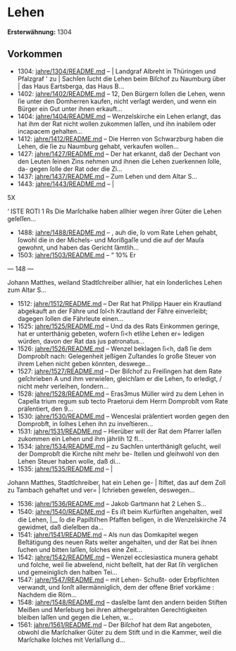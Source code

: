 # Lehen

**Ersterwähnung:** 1304

## Vorkommen
- 1304: [jahre/1304/README.md](../jahre/1304/README.md) – |
Landgraf Albreht in Thüringen und Pfalzgraf ' zu |
Sachſen ſucht die Lehen beim Biſchof zu Naumburg über |
das Haus Eartsberga, das Haus B...
- 1402: [jahre/1402/README.md](../jahre/1402/README.md) – 12, Den Bürgern ſollen die Lehen, wenn ſie unter
den Domherren kaufen, nicht verſagt werden, und wenn ein
Bürger ein Gut unter ihnen erkauft...
- 1404: [jahre/1404/README.md](../jahre/1404/README.md) – Wenzelskirche ein Lehen erlangt, das hat ihm der
Rat nicht wollen zukommen laſſen, und ihn inabilem oder
incapacem gehalten...
- 1412: [jahre/1412/README.md](../jahre/1412/README.md) – Die Herren von Schwarzburg haben die Lehen, die
ſie zu Naumburg gehabt, verkaufen wollen...
- 1427: [jahre/1427/README.md](../jahre/1427/README.md) – Der hat erkannt, daß der Dechant von den Leuten ſeinen
Zins nehmen und ihnen die Lehen zuerkennen ſolle, da-
gegen ſolle der Rat oder die Zi...
- 1437: [jahre/1437/README.md](../jahre/1437/README.md) – Zum Lehen und dem Altar S...
- 1443: [jahre/1443/README.md](../jahre/1443/README.md) – |

5X


‘ ISTE ROTI
1 Rs
Die Marſchalke haben allhier wegen ihrer Güter die
Lehen geſeſſen...
- 1488: [jahre/1488/README.md](../jahre/1488/README.md) – , auh die, ſo vom
Rate Lehen gehabt, ſowohl die in der Michels- und
Morißgaſſe und die auf der Mauſa gewohnt, und haben
das Gericht ſämtlih...
- 1503: [jahre/1503/README.md](../jahre/1503/README.md) – “ 10% Er


— 148 —

Johann Matthes, weiland Stadtſchreiber allhier, hat
ein ſonderliches Lehen zum Altar S...
- 1512: [jahre/1512/README.md](../jahre/1512/README.md) – Der Rat hat Philipp Hauer ein Krautland abgekauft
an der Fähre und ſol<h Krautland der Fähre einverleibt;
dagegen ſollen die Fährleute einen...
- 1525: [jahre/1525/README.md](../jahre/1525/README.md) – Und da des Rats Einkommen geringe,
hat er unterthänig gebeten, wofern ſi<h etlihe Lehen er=
ledigen würden, davon der Rat das jus patronatus...
- 1526: [jahre/1526/README.md](../jahre/1526/README.md) – Wenzel beklagen ſi<h, daß ſie dem Domprobſt nach:
Gelegenheit jeßigen Zuſtandes ſo große Steuer von ihrem
Lehen nicht geben könnten, deswege...
- 1527: [jahre/1527/README.md](../jahre/1527/README.md) – Der Biſchof zu Freiſingen hat dem Rate geſchrieben A
und ihm verwieſen, gleichſam er die Lehen, fo erledigt, /
nicht mehr verleihen, ſondern...
- 1528: [jahre/1528/README.md](../jahre/1528/README.md) – Eras3mus Müller wird zu dem Lehen in Capella trium
regum sub tecto Praetorui dem Herrn Domprobſt vom
Rate präſentiert, den 9...
- 1530: [jahre/1530/README.md](../jahre/1530/README.md) – Wenceslai präſentiert worden gegen den Domprobft,
in ſolhes Lehen ihn zu inveſtieren...
- 1531: [jahre/1531/README.md](../jahre/1531/README.md) – Hierüber will der Rat
dem Pfarrer laſſen zukommen ein Lehen und ihm jährlih
12 fl...
- 1534: [jahre/1534/README.md](../jahre/1534/README.md) – zu Sachſen unterthänigſt
geſucht, weil der Domprobſt die Kirche niht mehr be-
ſtellen und gleihwohl von den Lehen Steuer haben wolle,
daß di...
- 1535: [jahre/1535/README.md](../jahre/1535/README.md) – |

Johann Matthes, Stadtſchreiber, hat ein Lehen ge- |
ſtiftet, das auf dem Zoll zu Tambach gehaftet und ver= |
ſchrieben geweſen, deswegen...
- 1536: [jahre/1536/README.md](../jahre/1536/README.md) – Jakob Gartmann hat 2 Lehen S...
- 1540: [jahre/1540/README.md](../jahre/1540/README.md) – Es iﬅ beim Kurfürſten angehalten, weil die Lehen, |__
ſo die Papiſtiſhen Pfaffen beſigen, in die Wenzelskirche 74
gewidmet, daß dieſelben da...
- 1541: [jahre/1541/README.md](../jahre/1541/README.md) – Als nun das Domkapitel wegen
Beſtätigung des neuen Rats weiter angehalten, und der
Rat bei ihnen ſuchen und bitten laſſen, ſolches eine Zeit...
- 1542: [jahre/1542/README.md](../jahre/1542/README.md) – Wenzel
ecclesiastica munera gehabt und folche, weil ſie abweſend,
nicht beſtellt, hat der Rat ſih verglichen und gemeiniglich
den halben Tei...
- 1547: [jahre/1547/README.md](../jahre/1547/README.md) – mit Lehen- Schußt- oder Erbpflichten verwandt,
und ſonſt allermänniglich, dem der offene Brief vorkäme :
Nachdem die Röm...
- 1548: [jahre/1548/README.md](../jahre/1548/README.md) – dasſelbe ſamt den andern beiden Stiften Meißen und
Merſeburg bei ihren althergebrahten Gerechtigkeiten
bleiben laſſen und gegen die Lehen, w...
- 1561: [jahre/1561/README.md](../jahre/1561/README.md) – Der Biſchof hat dem Rat angeboten, obwohl die
Marſchalker Güter zu dem Stift und in die Kammer,
weil die Marſchalke ſolches mit Verlaſſung d...
